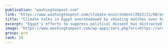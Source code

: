 ```yaml
---
publication: "washingtonpost.com"
link: "https://www.washingtonpost.com/climate-environment/2022/11/08/egypt-cop27-alaa-hunger-strike/"
title: "Climate talks in Egypt overshadowed by shouting matches over human rights"
excerpt: "Egypt's efforts to suppress political dissent has distracted from the broader climate debate at the annual U.N. climate negotiations in Sharm el-Sheikh."
image: "https://www.washingtonpost.com/wp-apps/imrs.php?src=https://arc-anglerfish-washpost-prod-washpost.s3.amazonaws.com/public/ZUN5NXC7PEI63IJR5EAOJJRTNM.jpg&w=1440"
group: pro
rank: 10
---
```


